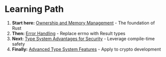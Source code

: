 # Learning Path

1. **Start here:** [Ownership and Memory Management](./ownership.md) - The foundation of Rust
2. **Then:** [Error Handling](./error-handling.md) - Replace errno with Result types
3. **Next:** [Type System Advantages for Security](./type-system-advantages-for-security.md) - Leverage compile-time safety
4. **Finally:** [Advanced Type System Features](./advanced-types.md) - Apply to crypto development